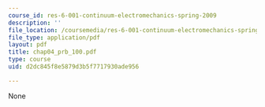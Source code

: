 ```yaml
---
course_id: res-6-001-continuum-electromechanics-spring-2009
description: ''
file_location: /coursemedia/res-6-001-continuum-electromechanics-spring-2009/d2dc845f8e5879d3b5f7717930ade956_chap04_prb_100.pdf
file_type: application/pdf
layout: pdf
title: chap04_prb_100.pdf
type: course
uid: d2dc845f8e5879d3b5f7717930ade956

---
```

None